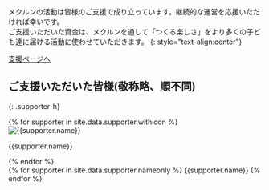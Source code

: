 メクルンの活動は皆様のご支援で成り立っています。継続的な運営を応援いただければ幸いです。<br class="ph-ignore">
ご支援いただいた資金は、メクルンを通して「つくる楽しさ」をより多くの子ども達に届ける活動に使わせていただきます。
{: style="text-align:center"}

<a href="https://community.camp-fire.jp/projects/view/322690" class="support-button-header button btn-blue btn-article" target="_blank" rel="nofollow noreferrer noopener">支援ページへ</a>

## ご支援いただいた皆様(敬称略、順不同)
{: .supporter-h}

<div class="supporter-imgs">
{% for supporter in site.data.supporter.withicon %}
<div class="supporter-w-img">
<img data-src="/assets/images/supporter/{{supporter.img}}" alt="{{supporter.name}}" class="supporter-img">
<p class="supporter-w-img-name">{{supporter.name}}</p>
</div>
{% endfor %}
</div>

<div class="supporter-list">
{% for supporter in site.data.supporter.nameonly %}
<span>{{supporter.name}}</span>
{% endfor %}
</div>
